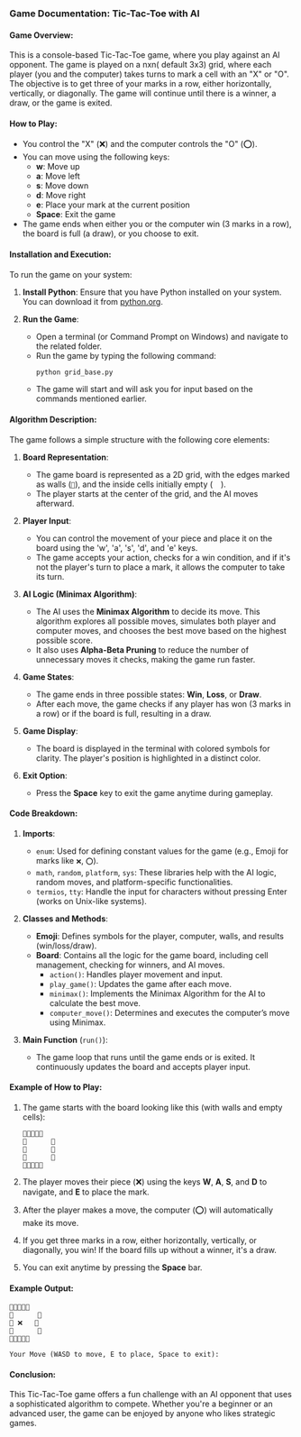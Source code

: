 ### Game Documentation: Tic-Tac-Toe with AI

#### Game Overview:
This is a console-based Tic-Tac-Toe game, where you play against an AI opponent. The game is played on a nxn( default 3x3) grid, where each player (you and the computer) takes turns to mark a cell with an "X" or "O". The objective is to get three of your marks in a row, either horizontally, vertically, or diagonally. The game will continue until there is a winner, a draw, or the game is exited.

#### How to Play:
- You control the "X" (❌) and the computer controls the "O" (⭕️).
- You can move using the following keys:
  - **w**: Move up
  - **a**: Move left
  - **s**: Move down
  - **d**: Move right
  - **e**: Place your mark at the current position
  - **Space**: Exit the game
- The game ends when either you or the computer win (3 marks in a row), the board is full (a draw), or you choose to exit.

#### Installation and Execution:
To run the game on your system:

1. **Install Python**:
   Ensure that you have Python installed on your system. You can download it from [python.org](https://www.python.org/downloads/).

2. **Run the Game**:
   - Open a terminal (or Command Prompt on Windows) and navigate to the related folder.
   - Run the game by typing the following command:
     ```bash
     python grid_base.py
     ```
   - The game will start and will ask you for input based on the commands mentioned earlier.

#### Algorithm Description:
The game follows a simple structure with the following core elements:

1. **Board Representation**:
   - The game board is represented as a 2D grid, with the edges marked as walls (`🔹`), and the inside cells initially empty (`  `).
   - The player starts at the center of the grid, and the AI moves afterward.

2. **Player Input**:
   - You can control the movement of your piece and place it on the board using the 'w', 'a', 's', 'd', and 'e' keys.
   - The game accepts your action, checks for a win condition, and if it's not the player's turn to place a mark, it allows the computer to take its turn.

3. **AI Logic (Minimax Algorithm)**:
   - The AI uses the **Minimax Algorithm** to decide its move. This algorithm explores all possible moves, simulates both player and computer moves, and chooses the best move based on the highest possible score.
   - It also uses **Alpha-Beta Pruning** to reduce the number of unnecessary moves it checks, making the game run faster.

4. **Game States**:
   - The game ends in three possible states: **Win**, **Loss**, or **Draw**.
   - After each move, the game checks if any player has won (3 marks in a row) or if the board is full, resulting in a draw.

5. **Game Display**:
   - The board is displayed in the terminal with colored symbols for clarity. The player's position is highlighted in a distinct color.

6. **Exit Option**:
   - Press the **Space** key to exit the game anytime during gameplay.

#### Code Breakdown:
1. **Imports**:
   - `enum`: Used for defining constant values for the game (e.g., Emoji for marks like `❌`, `⭕️`).
   - `math`, `random`, `platform`, `sys`: These libraries help with the AI logic, random moves, and platform-specific functionalities.
   - `termios`, `tty`: Handle the input for characters without pressing Enter (works on Unix-like systems).

2. **Classes and Methods**:
   - **Emoji**: Defines symbols for the player, computer, walls, and results (win/loss/draw).
   - **Board**: Contains all the logic for the game board, including cell management, checking for winners, and AI moves.
     - `action()`: Handles player movement and input.
     - `play_game()`: Updates the game after each move.
     - `minimax()`: Implements the Minimax Algorithm for the AI to calculate the best move.
     - `computer_move()`: Determines and executes the computer’s move using Minimax.

3. **Main Function** (`run()`):
   - The game loop that runs until the game ends or is exited. It continuously updates the board and accepts player input.

#### Example of How to Play:
1. The game starts with the board looking like this (with walls and empty cells):
   ```
   🔹🔹🔹🔹🔹
   🔹      🔹
   🔹      🔹
   🔹      🔹
   🔹🔹🔹🔹🔹
   ```

2. The player moves their piece (❌) using the keys **W**, **A**, **S**, and **D** to navigate, and **E** to place the mark.

3. After the player makes a move, the computer (⭕️) will automatically make its move.

4. If you get three marks in a row, either horizontally, vertically, or diagonally, you win! If the board fills up without a winner, it's a draw.

5. You can exit anytime by pressing the **Space** bar.

#### Example Output:
```
🔹🔹🔹🔹🔹
🔹      🔹
🔹 ❌   🔹
🔹      🔹
🔹🔹🔹🔹🔹

Your Move (WASD to move, E to place, Space to exit):
```

#### Conclusion:
This Tic-Tac-Toe game offers a fun challenge with an AI opponent that uses a sophisticated algorithm to compete. Whether you're a beginner or an advanced user, the game can be enjoyed by anyone who likes strategic games.
